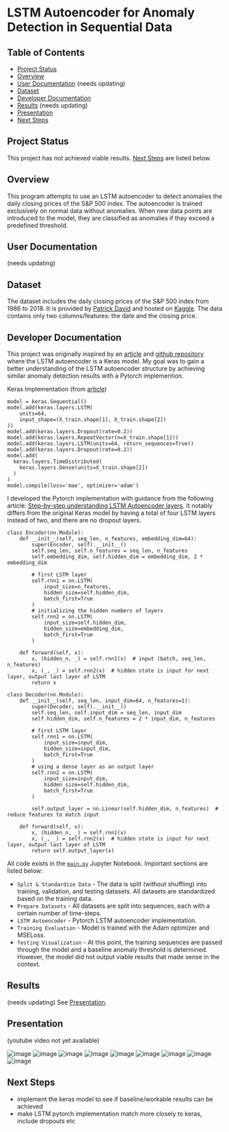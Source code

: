# LSTM Autoencoder for Anomaly Detection in Sequential Data

## Table of Contents
- [Project Status](#project-status)
- [Overview](#overview)
- [User Documentation](#user-documentation) (needs updating)
- [Dataset](#dataset)
- [Developer Documentation](#developer-documentation)
- [Results](#results) (needs updating)
- [Presentation](#presentation)
- [Next Steps](#next-steps) 

## Project Status 
This project has not achieved viable results. [Next Steps](#next-steps) are listed below.

## Overview 
This program attempts to use an LSTM autoencoder to detect anomalies the daily closing prices of the S&P 500 index. The autoencoder is trained exclusively on normal data without anomalies. When new data points are introduced to the model, they are classified as anomalies if they exceed a predefined threshold.

## User Documentation
(needs updating) 

## Dataset 
The dataset includes the daily closing prices of the S&P 500 index from 1986 to 2018. It is provided by [Patrick David](https://twitter.com/pdquant) and hosted on [Kaggle](https://www.kaggle.com/datasets/pdquant/sp500-daily-19862018). The data contains only two columns/features: the date and the closing price.

## Developer Documentation 
This project was originally inspired by an [article](https://curiousily.com/posts/anomaly-detection-in-time-series-with-lstms-using-keras-in-python/) and [github repository](https://github.com/lestercardoz11/SP-500-index-anomaly-detection) where the LSTM autoencoder is a Keras model. My goal was to gain a better understanding of the LSTM autoencoder structure by achieving similar anomaly detection results with a Pytorch implemention.

Keras Implementation (from [article](https://curiousily.com/posts/anomaly-detection-in-time-series-with-lstms-using-keras-in-python/))

```
model = keras.Sequential()
model.add(keras.layers.LSTM(
    units=64,
    input_shape=(X_train.shape[1], X_train.shape[2])
))
model.add(keras.layers.Dropout(rate=0.2))
model.add(keras.layers.RepeatVector(n=X_train.shape[1]))
model.add(keras.layers.LSTM(units=64, return_sequences=True))
model.add(keras.layers.Dropout(rate=0.2))
model.add(
  keras.layers.TimeDistributed(
    keras.layers.Dense(units=X_train.shape[2])
  )
)
model.compile(loss='mae', optimizer='adam')
```

I developed the Pytorch implementation with guidance from the following article: [Step-by-step understanding LSTM Autoencoder layers](https://towardsdatascience.com/step-by-step-understanding-lstm-autoencoder-layers-ffab055b6352). It notably differs from the original Keras model by having a total of four LSTM layers instead of two, and there are no dropout layers. 

```
class Encoder(nn.Module):
    def __init__(self, seq_len, n_features, embedding_dim=64):
        super(Encoder, self).__init__()
        self.seq_len, self.n_features = seq_len, n_features
        self.embedding_dim, self.hidden_dim = embedding_dim, 2 * embedding_dim

        # first LSTM layer
        self.rnn1 = nn.LSTM(
            input_size=n_features,
            hidden_size=self.hidden_dim,
            batch_first=True
        )
        # initializing the hidden numbers of layers
        self.rnn2 = nn.LSTM(
            input_size=self.hidden_dim,
            hidden_size=embedding_dim,
            batch_first=True
        )

    def forward(self, x):
        x, (hidden_n, _) = self.rnn1(x)  # input (batch, seq_len, n_features)
        x, (_, _) = self.rnn2(x)  # hidden state is input for next layer, output last layer of LSTM
        return x
```

```
class Decoder(nn.Module):
    def __init__(self, seq_len, input_dim=64, n_features=1):
        super(Decoder, self).__init__()
        self.seq_len, self.input_dim = seq_len, input_dim
        self.hidden_dim, self.n_features = 2 * input_dim, n_features

        # first LSTM layer
        self.rnn1 = nn.LSTM(
            input_size=input_dim,
            hidden_size=input_dim,
            batch_first=True
        )
        # using a dense layer as an output layer
        self.rnn2 = nn.LSTM(
            input_size=input_dim,
            hidden_size=self.hidden_dim,
            batch_first=True
        )

        self.output_layer = nn.Linear(self.hidden_dim, n_features)  # reduce features to match input

    def forward(self, x):
        x, (hidden_n, _) = self.rnn1(x)
        x, (_, _) = self.rnn2(x)  # hidden state is input for next layer, output last layer of LSTM
        return self.output_layer(x)
```

All code exists in the [`main.py`](https://github.com/grlefl/LSTM-Autoencoder-SP500/blob/main/main.ipynb) Jupyter Notebook. Important sections are listed below:
- `Split & Standardize Data` - The data is split (without shuffling) into training, validation, and testing datasets. All datasets are standardized based on the training data. 
- `Prepare Datasets` - All datasets are split into sequences, each with a certain number of time-steps. 
- `LSTM Autoencoder` - Pytorch LSTM autoencoder implementation. 
- `Training Evaluation` - Model is trained with the Adam optimizer and MSELoss. 
- `Testing Visualization` - At this point, the training sequences are passed through the model and a baseline anomaly threshold is determined. However, the model did not output viable results that made sense in the context. 

## Results 
(needs updating) See [Presentation](#presentation).

## Presentation
(youtube video not yet available)

![image](https://github.com/grlefl/Phase-2/assets/124198528/79731d33-489f-4cf9-bacc-ca373c3c21fa)
![image](https://github.com/grlefl/Phase-2/assets/124198528/299d41e9-20c0-4a9e-91ac-bd32c78ad074)
![image](https://github.com/grlefl/Phase-2/assets/124198528/84096516-9e41-4306-8a1a-2764a50bee6e)
![image](https://github.com/grlefl/Phase-2/assets/124198528/f8a025cc-7dee-4a89-9d2e-cd2cab181225)
![image](https://github.com/grlefl/Phase-2/assets/124198528/c295142a-ecb6-464a-a892-8a56d34b42b8)
![image](https://github.com/grlefl/Phase-2/assets/124198528/54326fbd-8863-4ead-942b-a0df412488ad)
![image](https://github.com/grlefl/Phase-2/assets/124198528/9c79745f-5866-4c5a-8730-05d3421da451)
![image](https://github.com/grlefl/Phase-2/assets/124198528/ac3c111c-f747-4d1d-8c2d-dcd6d32ab131)
![image](https://github.com/grlefl/Phase-2/assets/124198528/1c7ae360-d4d2-4c1c-92bf-95826ab84f2d)

## Next Steps 
- implement the keras model to see if baseline/workable results can be achieved 
- make LSTM pytorch implementation match more closely to keras, include dropouts etc 
